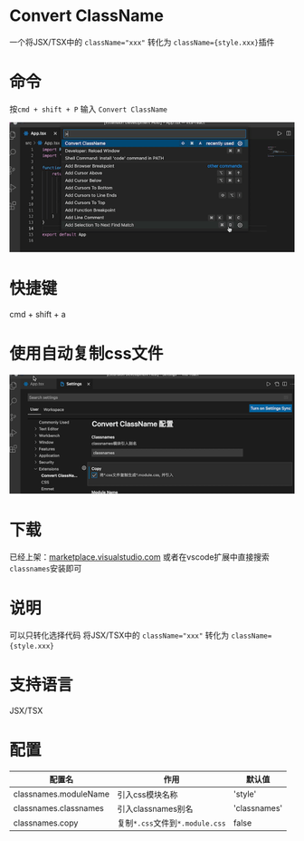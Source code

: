 # Convert ClassName

一个将JSX/TSX中的 `className="xxx"` 转化为 `className={style.xxx}`插件

# 命令
按`cmd + shift + P` 输入 `Convert ClassName`

![使用命令](src/assets/使用命令.gif)
# 快捷键
cmd + shift + a

# 使用自动复制css文件
![使用自动复制css文件](src/assets/使用自动复制css文件.gif)

# 下载
已经上架：[marketplace.visualstudio.com]()
或者在vscode扩展中直接搜索`classnames`安装即可

# 说明
可以只转化选择代码
将JSX/TSX中的 `className="xxx"` 转化为 `className={style.xxx}`

# 支持语言
JSX/TSX

# 配置

| 配置名                | 作用                            | 默认值       |
| --------------------- | ------------------------------- | ------------ |
| classnames.moduleName | 引入css模块名称                 | 'style'      |
| classnames.classnames | 引入classnames别名              | 'classnames' |
| classnames.copy       | 复制`*.css`文件到`*.module.css` | false        |



